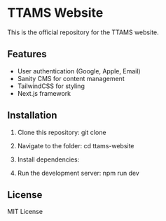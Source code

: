 # TTAMS Website

This is the official repository for the TTAMS website.

## Features
- User authentication (Google, Apple, Email)
- Sanity CMS for content management
- TailwindCSS for styling
- Next.js framework

## Installation
1. Clone this repository: 
git clone 
2. Navigate to the folder: 
cd ttams-website
3. Install dependencies:

4. Run the development server:
npm run dev


## License
MIT License


